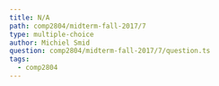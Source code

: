 ```yaml
---
title: N/A
path: comp2804/midterm-fall-2017/7
type: multiple-choice
author: Michiel Smid
question: comp2804/midterm-fall-2017/7/question.ts
tags:
  - comp2804
---
```

